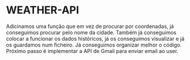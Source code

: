 # WEATHER-API

Adicinamos uma função que em vez de procurar por coordenadas, já conseguimos procurar pelo nome da cidade. Também já conseguimos colocar a funcionar os dados históricos, já os conseguimos visualizar e já os guardamos num ficheiro. Já conseguimos organizar melhor o código. Próximo passo é implementar a API de Gmail para enviar email ao user.
